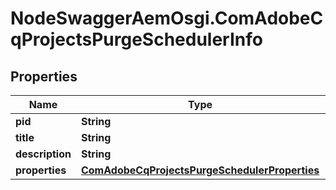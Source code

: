 # NodeSwaggerAemOsgi.ComAdobeCqProjectsPurgeSchedulerInfo

## Properties

Name | Type | Description | Notes
------------ | ------------- | ------------- | -------------
**pid** | **String** |  | [optional] 
**title** | **String** |  | [optional] 
**description** | **String** |  | [optional] 
**properties** | [**ComAdobeCqProjectsPurgeSchedulerProperties**](ComAdobeCqProjectsPurgeSchedulerProperties.md) |  | [optional] 


